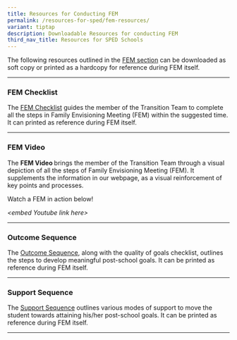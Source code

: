 ```yaml
---
title: Resources for Conducting FEM
permalink: /resources-for-sped/fem-resources/
variant: tiptap
description: Downloadable Resources for conducting FEM
third_nav_title: Resources for SPED Schools
---
```

<p></p>
<p>The following resources outlined in the <a href="/example-folder/fem-overview/" rel="noopener nofollow" target="_blank">FEM section</a> can be downloaded as
soft copy or printed as a hardcopy for reference during FEM itself.&nbsp;</p>
<hr>
<h3><strong>FEM Checklist</strong></h3>
<p>The <a href="\files/Resources for SPED Schools/For Conducting FEM/FEM_Checklist.pdf" rel="noopener nofollow" target="_blank">FEM Checklist</a> guides
the member of the Transition Team to complete all the steps in Family Envisioning
Meeting (FEM) within the suggested time. It can printed as reference during
FEM itself.</p>
<hr>
<h3><strong>FEM Video</strong></h3>
<p>The <strong>FEM Video </strong>brings the member of the Transition Team
through a visual depiction of all the steps of Family Envisioning Meeting
(FEM). It supplements the information in our webpage, as a visual reinforcement
of key points and processes.</p>
<p>Watch a FEM in action below!</p>
<p><em>&lt;embed Youtube link here&gt;</em>
</p>
<hr>
<h3><strong>Outcome Sequence</strong></h3>
<p>The <a href="\files/Resources for SPED Schools/For Conducting FEM/Outcome_Sequence___Quality_of_Goals_Checklist.pdf" rel="noopener nofollow" target="_blank">Outcome Sequence</a>,
along with the quality of goals checklist, outlines the steps to develop
meaningful post-school goals. It can be printed as reference during FEM
itself.</p>
<hr>
<h3><strong>Support Sequence</strong></h3>
<p>The <a href="files/Resources for SPED Schools/For Conducting FEM/Support_Sequence.pdf" rel="noopener nofollow" target="_blank">Support Sequence</a> outlines
various modes of support to move the student towards attaining his/her
post-school goals. It can be printed as reference during FEM itself.</p>
<hr>
<h3></h3>
<p></p>